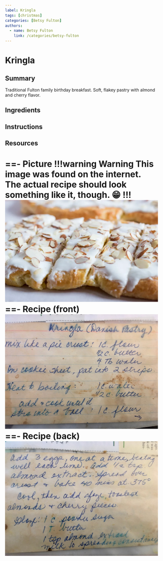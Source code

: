 ```yaml
---
label: Kringla
tags: [christmas]
categories: [Betsy Fulton]
authors:
  - name: Betsy Fulton
    link: /categories/betsy-fulton
---
```


# Kringla
## Summary
Traditional Fulton family birthday breakfast. Soft, flakey pastry with almond and cherry flavor.

## Ingredients

## Instructions

## Resources
==- Picture
!!!warning Warning
This image was found on the internet. The actual recipe should look something like it, though. 😁
!!!
![](/static/banners/tmp/kringla.webp)
==- Recipe (front)
![](/static/recipes/kringla-front.jpg)
==- Recipe (back)
![](/static/recipes/kringla-back.jpg)
===
